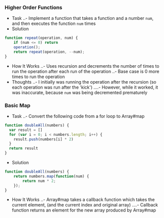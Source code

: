 ### Higher Order Functions
- Task
..- Implement a function that takes a function and a number `num`, and then executes the function `num` times
- Solution
```javascript
function repeat(operation, num) {
	if (num <= 0) return
	operation();
	return repeat(operation, --num);
}
```
- How It Works
..- Uses recursion and decrements the number of times to run the operation after each run of the operation
..- Base case is 0 more times to run the operation
- Thoughts
..- I initially was running the operation after the recursion (so each operation was run after the 'kick')
....- However, while it worked, it was inaccurate, because `num` was being decremented prematurely

### Basic Map
- Task
..- Convert the following code from a for loop to Array#map
```javascript
function doubleAll(numbers) {
  var result = []
  for (var i = 0; i < numbers.length; i++) {
    result.push(numbers[i] * 2)
  }
  return result
}
```
- Solution
```javascript
function doubleAll(numbers) {
	return numbers.map(function(num) {
		return num * 2;
	});
}
```
- How It Works
..- Array#map takes a callback function which takes the current element, (and the current index and original array) 
....- Callback function returns an element for the new array produced by Array#map